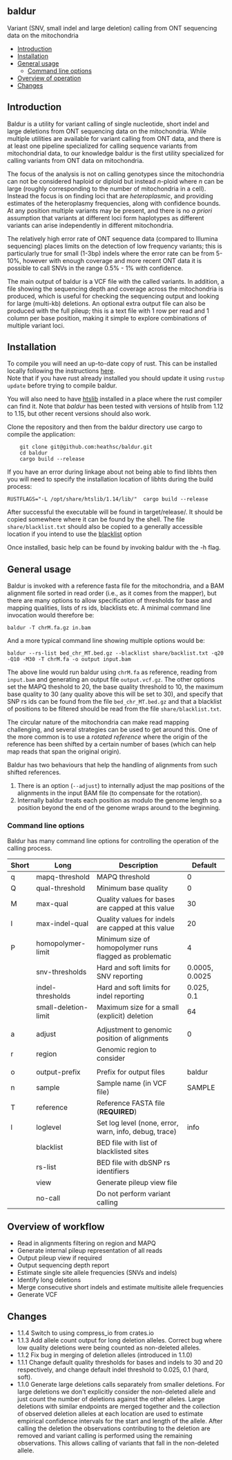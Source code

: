 ## baldur
Variant (SNV, small indel and large deletion) calling from ONT sequencing data on the mitochondria 

 - [Introduction](#intro)
 - [Installation](#install)
 - [General usage](#usage)
   - [Command line options](#cli)
 - [Overview of operation](#overview)
 - [Changes](#changes)

## <a name="intro"></a>Introduction

Baldur is a utility for variant calling of single nucleotide, short indel and large deletions from ONT sequencing data on the mitochondria. 
While multiple utilities are available for variant calling from ONT data, and there is at least one pipeline specialized for calling sequence
variants from mitochondrial data, to our knowledge baldur is the first utility specialized for calling variants from ONT data on mitochondria. 

The focus of the analysis is not on calling genotypes since the mitochondria can not be considered haploid or diploid but instead *n*-ploid where *n* can be large (roughly corresponding to the 
number of mitochondria in a cell).  Instead the focus is on finding loci that are
*heteroplasmic*, and providing estimates of the heteroplasmy frequencies, along with 
confidence bounds. At any position multiple variants may be present, and there is no *a priori* assumption 
that variants at different loci form haplotypes as different variants can arise independently in different mitochondria.

The relatively high error rate of ONT sequence data (compared to Illumina sequencing) places limits on the 
detection of low frequency variants; this is particularly true for small (1-3bp) indels where the error rate can 
be from 5-10%, however with enough coverage and more recent ONT data it is possible to call SNVs in the 
range 0.5% - 1% with confidence. 

The main output of baldur is a VCF file with the called variants.  In addition, a file showing the sequencing depth and coverage across the mitochondria is produced, which is useful for
checking the sequencing output and looking for large (multi-kb) deletions.  An optional extra output file can
also be produced with the full pileup; this is a text file with 1 row per read and 1 column per base position, making
it simple to explore combinations of multiple variant loci.

## <a name="install"></a>Installation

To compile you will need an up-to-date copy of rust.  This can be
installed locally following the instructions [here](https://www.rust-lang.org/learn/get-started).  
Note that if you have rust already installed you should update it
using ``rustup update`` before trying to compile baldur.

You will also need to have [htslib](https://github.com/samtools/htslib) installed in a place 
where the rust compiler can find it.  Note that *baldur* has been tested with versions of htslib from 1.12 to 1.15, but other recent versions should also work.

Clone the repository and then from the baldur directory
use cargo to compile the application:
```
    git clone git@github.com:heathsc/baldur.git
    cd baldur
    cargo build --release
```
If you have an error during linkage about not being able to find libhts then you will need to specify the installation location of libhts
during the build process:

    RUSTFLAGS="-L /opt/share/htslib/1.14/lib/"  cargo build --release

After successful the executable will be found in target/release/.  It
should be copied somewhere where it can be found by the shell.  The file `share/blacklist.txt` should also be copied
to a generally accessible location if you intend to use the [blacklist](#blacklist) option

Once installed, basic help can be found by invoking baldur with
the -h flag.

## <a name="usage"></a>General usage

Baldur is invoked with a reference fasta file for the mitochondria,
and a BAM alignment file sorted in read order
(i.e., as it comes from the mapper), but there are many options to
allow specification of thresholds for base and mapping qualities,
lists of rs ids, blacklists etc. A minimal command line invocation would therefore be:
```
baldur -T chrM.fa.gz in.bam
```
And a more typical command line showing multiple options would be:
```
baldur --rs-list bed_chr_MT.bed.gz --blacklist share/backlist.txt -q20 -Q10 -M30 -T chrM.fa -o output input.bam
```

The above line would run baldur using `chrM.fa` as reference, reading from `input.bam` and 
generating an output file `output.vcf.gz`.  The other options set the MAPQ theshold to 20, 
the base quality threshold to 10, the maximum base quality to 30 (any quality above this will
be set to 30), and specify that SNP rs ids can be found from the file `bed_chr_MT.bed.gz` and that a blacklist
of positions to be filtered should be read from the file `share/blacklist.txt`.

The circular nature of the mitochondria can make read mapping challenging, and several strategies can be used
to get around this.  One of the more common is to use a *rotated reference* where the origin of the reference
has been shifted by a certain number of bases (which can help map reads that span the original origin).  

Baldur has two behaviours that help the handling of alignments from such shifted references.
1. There is an option (`--adjust`) to internally adjust the map positions of the alignments in the input BAM file (to compensate for the rotation).
2. Internally baldur treats each position as modulo the genome length so a position beyond the end of the genome wraps around to the beginning.

### <a name="cli"></a>Command line options

Baldur has many command line options for controlling the operation of the calling process.

| Short                    | Long                 | Description                                                 | Default        |
|--------------------------|----------------------|-------------------------------------------------------------|----------------|
| q                        | mapq-threshold       | MAPQ threshold                                              | 0              |
| Q                        | qual-threshold       | Minimum base quality                                        | 0              |
| M                        | max-qual             | Quality values for bases are capped at this value           | 30             |
| I                        | max-indel-qual       | Quality values for indels are capped at this value          | 20             |
| P                        | homopolymer-limit    | Minimum size of homopolymer runs flagged as problematic     | 4              |
|                          | snv-thresholds       | Hard and soft limits for SNV reporting                      | 0.0005, 0.0025 |
|                          | indel-thresholds     | Hard and soft limits for indel reporting                    | 0.025, 0.1     |
|                          | small-deletion-limit | Maximum size for a small (explicit) deletion                | 64             |
|||||
| a                        | adjust               | Adjustment to genomic position of alignments                | 0              |
| r                        | region               | Genomic region to consider                                  |                |
|||||
| o                        | output-prefix        | Prefix for output files                                     | baldur         |
| n                        | sample               | Sample name (in VCF file)                                   | SAMPLE         |
| T                        | reference            | Reference FASTA file (**REQUIRED**)                         |                |
| l                        | loglevel             | Set log level (none, error, warn, info, debug, trace)       | info           |
| <a name="blacklist"></a> | blacklist            | BED file with list of blacklisted sites                     |                |
|                          | rs-list              | BED file with dbSNP rs identifiers                          |                |
|                          | view          | Generate pileup view file|                |
|                          | no-call              | Do not perform variant calling                              |                |

## <a name="overview"></a>Overview of workflow

- Read in alignments filtering on region and MAPQ
- Generate internal pileup representation of all reads
- Output pileup view if required
- Output sequencing depth report
- Estimate single site allele frequencies (SNVs and indels)
- Identify long deletions
- Merge consecutive short indels and estimate multisite allele frequencies
- Generate VCF

## <a name="changes"></a>Changes

- 1.1.4 Switch to using compress_io from crates.io
- 1.1.3 Add allele count output for long deletion alleles.  Correct bug where low quality deletions were being counted as non-deleted alleles.
- 1.1.2 Fix bug in merging of deletion alleles (introduced in 1.1.0)
- 1.1.1 Change default quality thresholds for bases and indels to 30 and 20 respectively, and change default indel threshold to 0.025, 0.1 (hard, soft).
- 1.1.0 Generate large deletions calls separately from smaller deletions.  For large deletions we don't explicitly consider the non-deleted allele
and just count the number of deletions against the other alleles.  Large deletions with similar endpoints are merged together and the collection of observed
deletion alleles at each location are used to estimate empirical confidence intervals for the start and length of the allele. After calling the deletion the observations
contributing to the deletion are removed and variant calling is performed using the remaining observations.  This allows calling of variants that fall 
in the non-deleted allele.

